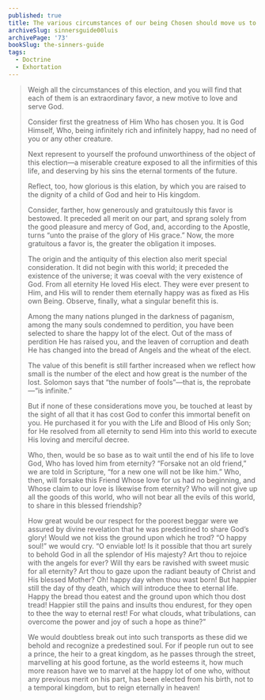 ```yaml
---
published: true
title: The various circumstances of our being Chosen should move us to deep gratitude and joy
archiveSlug: sinnersguide00luis
archivePage: '73'
bookSlug: the-sinners-guide
tags:
  - Doctrine
  - Exhortation
---
```


> Weigh all the circumstances of this election, and you will find that each of them is an extraordinary favor, a new motive to love and serve God.
> 
> Consider first the greatness of Him Who has chosen you. It is God Himself, Who, being infinitely rich and infinitely happy, had no need of you or any other creature.
> 
> Next represent to yourself the profound unworthiness of the object of this election—a miserable creature exposed to all the infirmities of this life, and deserving by his sins the eternal torments of the future.
> 
> Reflect, too, how glorious is this elation, by which you are raised to the dignity of a child of God and heir to His kingdom.
> 
> Consider, farther, how generously and gratuitously this favor is bestowed. It preceded all merit on our part, and sprang solely from the good pleasure and mercy of God, and, according to the Apostle, turns “unto the praise of the glory of His grace.” Now, the more gratuitous a favor is, the greater the obligation it imposes.
> 
> The origin and the antiquity of this election also merit special consideration. It did not begin with this world; it preceded the existence of the universe; it was coeval with the very existence of God. From all eternity He loved His elect. They were ever present to Him, and His will to render them eternally happy was as fixed as His own Being. Observe, finally, what a singular benefit this is.
> 
> Among the many nations plunged in the darkness of paganism, among the many souls condemned to perdition, you have been selected to share the happy lot of the elect. Out of the mass of perdition He has raised you, and the leaven of corruption and death He has changed into the bread of Angels and the wheat of the elect.
> 
> The value of this benefit is still farther increased when we reflect how small is the number of the elect and how great is the number of the lost. Solomon says that “the number of fools”—that is, the reprobate—“is infinite.”
> 
> But if none of these considerations move you, be touched at least by the sight of all that it has cost God to confer this immortal benefit on you. He purchased it for you with the Life and Blood of His only Son; for He resolved from all eternity to send Him into this world to execute His loving and merciful decree.
> 
> Who, then, would be so base as to wait until the end of his life to love God, Who has loved him from eternity? “Forsake not an old friend,” we are told in Scripture, “for a new one will not be like him.” Who, then, will forsake this Friend Whose love for us had no beginning, and Whose claim to our love is likewise from eternity? Who will not give up all the goods of this world, who will not bear all the evils of this world, to share in this blessed friendship?
> 
> How great would be our respect for the poorest beggar were we assured by divine revelation that he was predestined to share God’s glory! Would we not kiss the ground upon which he trod? “O happy soul!” we would cry. “O enviable lot! Is it possible that thou art surely to behold God in all the splendor of His majesty? Art thou to rejoice with the angels for ever? Will thy ears be ravished with sweet music for all eternity? Art thou to gaze upon the radiant beauty of Christ and His blessed Mother? Oh! happy day when thou wast born! But happier still the day of thy death, which will introduce thee to eternal life. Happy the bread thou eatest and the ground upon which thou dost tread! Happier still the pains and insults thou endurest, for they open to thee the way to eternal rest! For what clouds, what tribulations, can overcome the power and joy of such a hope as thine?”
> 
> We would doubtless break out into such transports as these did we behold and recognize a predestined soul. For if people run out to see a prince, the heir to a great kingdom, as he passes through the street, marvelling at his good fortune, as the world esteems it, how much more reason have we to marvel at the happy lot of one who, without any previous merit on his part, has been elected from his birth, not to a temporal kingdom, but to reign eternally in heaven!